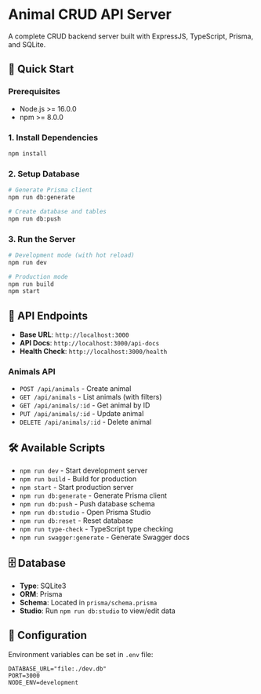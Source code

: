 # Animal CRUD API Server

A complete CRUD backend server built with ExpressJS, TypeScript, Prisma, and SQLite.

## 🚀 Quick Start

### Prerequisites
- Node.js >= 16.0.0
- npm >= 8.0.0

### 1. Install Dependencies
```bash
npm install
```

### 2. Setup Database
```bash
# Generate Prisma client
npm run db:generate

# Create database and tables
npm run db:push
```

### 3. Run the Server
```bash
# Development mode (with hot reload)
npm run dev

# Production mode
npm run build
npm start
```

## 📍 API Endpoints

- **Base URL**: `http://localhost:3000`
- **API Docs**: `http://localhost:3000/api-docs`
- **Health Check**: `http://localhost:3000/health`

### Animals API
- `POST /api/animals` - Create animal
- `GET /api/animals` - List animals (with filters)
- `GET /api/animals/:id` - Get animal by ID
- `PUT /api/animals/:id` - Update animal
- `DELETE /api/animals/:id` - Delete animal

## 🛠️ Available Scripts

- `npm run dev` - Start development server
- `npm run build` - Build for production
- `npm start` - Start production server
- `npm run db:generate` - Generate Prisma client
- `npm run db:push` - Push database schema
- `npm run db:studio` - Open Prisma Studio
- `npm run db:reset` - Reset database
- `npm run type-check` - TypeScript type checking
- `npm run swagger:generate` - Generate Swagger docs

## 🗄️ Database

- **Type**: SQLite3
- **ORM**: Prisma
- **Schema**: Located in `prisma/schema.prisma`
- **Studio**: Run `npm run db:studio` to view/edit data

## 🔧 Configuration

Environment variables can be set in `.env` file:
```env
DATABASE_URL="file:./dev.db"
PORT=3000
NODE_ENV=development
```

